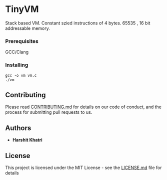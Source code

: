 # TinyVM

Stack based VM. Constant szied instructions of 4 bytes. 65535 , 16 bit addressable memory.

### Prerequisites

GCC/Clang


### Installing

```
gcc -o vm vm.c
./vm
```


## Contributing

Please read [CONTRIBUTING.md](https://gist.github.com/PurpleBooth/b24679402957c63ec426) for details on our code of conduct, and the process for submitting pull requests to us.


## Authors

* **Harshit Khatri** 


## License

This project is licensed under the MIT License - see the [LICENSE.md](LICENSE.md) file for details

